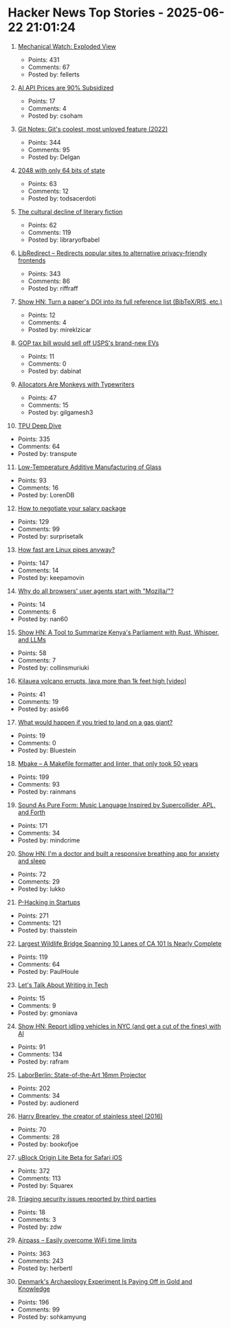 # Hacker News Top Stories - 2025-06-22 21:01:24

1. [Mechanical Watch: Exploded View](https://fellerts.no/projects/epoch.html)
   - Points: 431
   - Comments: 67
   - Posted by: fellerts

2. [AI API Prices are 90% Subsidized](https://tinyml.substack.com/p/the-unsustainable-economics-of-llm)
   - Points: 17
   - Comments: 4
   - Posted by: csoham

3. [Git Notes: Git's coolest, most unloved­ feature (2022)](https://tylercipriani.com/blog/2022/11/19/git-notes-gits-coolest-most-unloved-feature/)
   - Points: 344
   - Comments: 95
   - Posted by: Delgan

4. [2048 with only 64 bits of state](https://github.com/izabera/bitwise-challenge-2048)
   - Points: 63
   - Comments: 12
   - Posted by: todsacerdoti

5. [The cultural decline of literary fiction](https://oyyy.substack.com/p/the-cultural-decline-of-literary)
   - Points: 62
   - Comments: 119
   - Posted by: libraryofbabel

6. [LibRedirect – Redirects popular sites to alternative privacy-friendly frontends](https://libredirect.github.io)
   - Points: 343
   - Comments: 86
   - Posted by: riffraff

7. [Show HN: Turn a paper's DOI into its full reference list (BibTeX/RIS, etc.)](https://references.mireklzicar.com)
   - Points: 12
   - Comments: 4
   - Posted by: mireklzicar

8. [GOP tax bill would sell off USPS's brand-new EVs](https://www.washingtonpost.com/business/2025/06/21/trump-usps-trucks-taxes/)
   - Points: 11
   - Comments: 0
   - Posted by: dabinat

9. [Allocators Are Monkeys with Typewriters](https://tgmatos.github.io/allocators-are-for-monkeys-with-typewriters/)
   - Points: 47
   - Comments: 15
   - Posted by: gilgamesh3

10. [TPU Deep Dive](https://henryhmko.github.io/posts/tpu/tpu.html)
   - Points: 335
   - Comments: 64
   - Posted by: transpute

11. [Low-Temperature Additive Manufacturing of Glass](https://www.ll.mit.edu/research-and-development/advanced-technology/microsystems-prototyping-foundry/low-temperature)
   - Points: 93
   - Comments: 16
   - Posted by: LorenDB

12. [How to negotiate your salary package](https://www.complexsystemspodcast.com/episodes/how-to-negotiate-your-salary-package/)
   - Points: 129
   - Comments: 99
   - Posted by: surprisetalk

13. [How fast are Linux pipes anyway?](https://mazzo.li/posts/fast-pipes.html)
   - Points: 147
   - Comments: 14
   - Posted by: keepamovin

14. [Why do all browsers' user agents start with "Mozilla/"?](https://stackoverflow.com/questions/1114254/why-do-all-browsers-user-agents-start-with-mozilla)
   - Points: 14
   - Comments: 6
   - Posted by: nan60

15. [Show HN: A Tool to Summarize Kenya's Parliament with Rust, Whisper, and LLMs](https://github.com/c12i/bunge-bits)
   - Points: 58
   - Comments: 7
   - Posted by: collinsmuriuki

16. [Kilauea volcano errupts, lava more than 1k feet high [video]](https://www.youtube.com/watch?v=oG5zz9Sjw3E)
   - Points: 41
   - Comments: 19
   - Posted by: asix66

17. [What would happen if you tried to land on a gas giant?](https://www.popsci.com/science/can-we-land-on-jupiter-saturn/)
   - Points: 19
   - Comments: 0
   - Posted by: Bluestein

18. [Mbake – A Makefile formatter and linter, that only took 50 years](https://github.com/EbodShojaei/bake)
   - Points: 199
   - Comments: 93
   - Posted by: rainmans

19. [Sound As Pure Form: Music Language Inspired by Supercollider, APL, and Forth](https://github.com/lfnoise/sapf)
   - Points: 171
   - Comments: 34
   - Posted by: mindcrime

20. [Show HN: I'm a doctor and built a responsive breathing app for anxiety and sleep](https://apps.apple.com/us/app/lungy-breathing-exercises/id1545223887)
   - Points: 72
   - Comments: 29
   - Posted by: lukko

21. [P-Hacking in Startups](https://briefer.cloud/blog/posts/p-hacking/)
   - Points: 271
   - Comments: 121
   - Posted by: thaisstein

22. [Largest Wildlife Bridge Spanning 10 Lanes of CA 101 Is Nearly Complete](https://www.thedrive.com/news/worlds-largest-wildlife-bridge-spanning-10-lanes-of-101-freeway-is-nearly-complete)
   - Points: 119
   - Comments: 64
   - Posted by: PaulHoule

23. [Let's Talk About Writing in Tech](https://www.gmoniava.com/blog/lets-talk-about-writing-in-tech)
   - Points: 15
   - Comments: 9
   - Posted by: gmoniava

24. [Show HN: Report idling vehicles in NYC (and get a cut of the fines) with AI](https://apps.apple.com/us/app/idle-reporter-for-nyc-dep/id6747315971)
   - Points: 91
   - Comments: 134
   - Posted by: rafram

25. [LaborBerlin: State-of-the-Art 16mm Projector](https://www.filmlabs.org/wiki/en/meetings_projects/spectral/laborberlin16mmprojector/start)
   - Points: 202
   - Comments: 34
   - Posted by: audionerd

26. [Harry Brearley, the creator of stainless steel (2016)](https://nautil.us/the-father-of-modern-metal-235939/)
   - Points: 70
   - Comments: 28
   - Posted by: bookofjoe

27. [uBlock Origin Lite Beta for Safari iOS](https://testflight.apple.com/join/JjTcThrV)
   - Points: 372
   - Comments: 113
   - Posted by: Squarex

28. [Triaging security issues reported by third parties](https://gitlab.gnome.org/GNOME/libxml2/-/issues/913)
   - Points: 18
   - Comments: 3
   - Posted by: zdw

29. [Airpass – Easily overcome WiFi time limits](https://airpass.tiagoalves.me/)
   - Points: 363
   - Comments: 243
   - Posted by: herbertl

30. [Denmark's Archaeology Experiment Is Paying Off in Gold and Knowledge](https://www.scientificamerican.com/article/denmark-let-amateurs-dig-for-treasure-and-it-paid-off/)
   - Points: 196
   - Comments: 99
   - Posted by: sohkamyung

